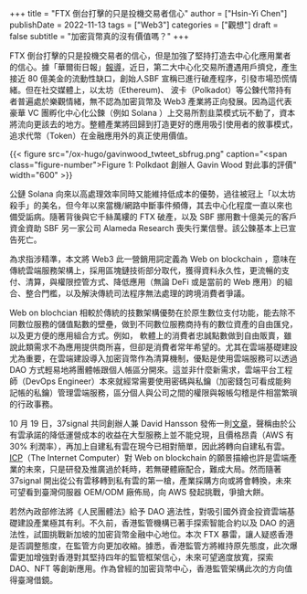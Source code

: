 +++
title = "FTX 倒台打擊的只是投機交易者信心"
author = ["Hsin-Yi Chen"]
publishDate = 2022-11-13
tags = ["Web3"]
categories = ["觀想"]
draft = false
subtitle = "加密貨幣真的沒有價值嗎？"
+++

FTX 倒台打擊的只是投機交易者的信心，但是加強了堅持打造去中心化應用業者的信心。據「華爾街日報」[報導](https://cn.wsj.com/articles/ftx%E7%94%B3%E8%AB%8B%E7%A0%B4%E7%94%A2-ceo%E8%BE%AD%E8%81%B7-121668214807)，近日，第二大中心化交易所遭遇用戶擠兌，產生接近 80 億美金的流動性缺口，創始人SBF 宣稱已進行破產程序，引發市場恐慌情緒。但在社交媒體上，以太坊（Ethereum)、 波卡（Polkadot）等公鍊代幣持有者普遍處於樂觀情緒，無不認為加密貨幣及 Web3 產業將正向發展。因為這代表豪華 VC 團孵化中心化公鍊（例如 Solana ）上交易所割韭菜模式玩不動了，資本將流向更該去的地方。整體產業將回歸到打造更好的應用吸引使用者的敘事模式，追求代幣（Token）在金融應用外的真正使用價值。

{{< figure src="/ox-hugo/gavinwood_twteet_sbfrug.png" caption="<span class=\"figure-number\">Figure 1: </span>Polkdaot 創辦人 Gavin Wood 對此事的評價" width="600" >}}

公鏈 Solana 向來以高處理效率同時又能維持低成本的優勢，過往被冠上「以太坊殺手」的美名，但今年以來當機/網路中斷事件頻傳，其去中心化程度一直以來也備受詬病。隨著背後與它千絲萬縷的 FTX 破產，以及 SBF 挪用數十億美元的客戶資金資助 SBF 另一家公司 Alameda Research 喪失行業信譽。該公鍊基本上已宣告死亡。

為求指涉精準，本文將 Web3 此一營銷用詞定義為 Web on blockchain ，意味在傳統雲端服務架構上，採用區塊鏈技術部分取代，獲得資料永久性，更流暢的支付、清算，與權限控管方式、降低應用（無論 DeFi 或是當前的 Web 應用）的組合、整合門檻，以及解決傳統司法程序無法處理的跨境消費者爭議。

Web on blochcian 相較於傳統的技數架構優勢在於原生數位支付功能，能去除不同數位服務的儲值點數的壁壘，做到不同數位服務商持有的數位資產的自由匯兌，以及更方便的應用組合方式。例如， 軟體上的消費者忠誠點數做到自由販賣，雖說此類需求不為應用提供商所喜，但卻是消費者常年希望的。尤其在雲端基礎建設尤為重要，在雲端建設導入加密貨幣作為清算機制，優點是使用雲端服務可以透過 DAO 方式輕易地將團體帳跟個人帳區分開來。這並非什麼新需求，雲端平台工程師（DevOps Engineer）本來就經常需要使用密碼與私鑰（加密錢包可看成能夠記帳的私鑰）管理雲端服務，區分個人與公司之間的權限與報帳勾稽是件相當繁瑣的行政事務。

10 月 19 日，37signal 共同創辦人兼 David Hansson 發佈一則[文章](https://world.hey.com/dhh/why-we-re-leaving-the-cloud-654b47e0)，聲稱由於公有雲承諾的降低運營成本的收益在大型服務上並不能兌現，且價格昂貴（AWS 有 30% 利潤率），再加上自建私有雲在現今已相對簡單，因此將轉向自建私有雲。[ICP](https://internetcomputer.org/)（The Internet Computer）對 Web on blockchain  的願景描繪也許是雲端產業的未來，只是研發及推廣過於耗時，若無硬體廠配合，難成大局。然而隨著 37signal 開出從公有雲移轉到私有雲的第一槍，產業採購方向或將會轉換，未來可望看到臺灣伺服器 OEM/ODM 廠佈局，向 AWS 發起挑戰，爭搶大餅。

若然內政部修法將《人民團體法》給予 DAO 適法性，對吸引國外資金投資雲端基礎建設產業極其有利。不久前，香港監管機構已著手探索智能合約以及 DAO 的適法性，試圖挑戰新加坡的加密貨幣金融中心地位。本次 FTX 暴雷，讓人疑惑香港是否調整態度，在監管方向更加收縮。據悉，香港監管方將維持原先態度，此次爆雷更加增強對香港對其堅持四年的監管框架信心，未來可望適度放寬，探索 DAO、NFT 等創新應用。作為曾經的加密貨幣中心，香港監管架構此次的方向值得臺灣借鏡。
